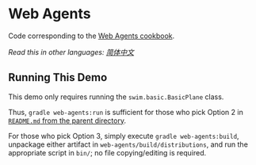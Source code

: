 # Web Agents

Code corresponding to the [Web Agents cookbook](https://swimos.org/tutorials/web-agents/).

*Read this in other languages: [简体中文](README.zh-cn.md)*

## Running This Demo

This demo only requires running the `swim.basic.BasicPlane` class.

Thus, `gradle web-agents:run` is sufficient for those who pick Option 2
in [`README.md` from the parent directory](../README.md).

For those who pick Option 3, simply execute `gradle web-agents:build`, unpackage either artifact
in `web-agents/build/distributions`, and run the appropriate script in `bin/`; no file copying/editing is required.

